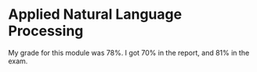 # Applied Natural Language Processing

My grade for this module was 78%. I got 70% in the report, and 81% in the exam.
